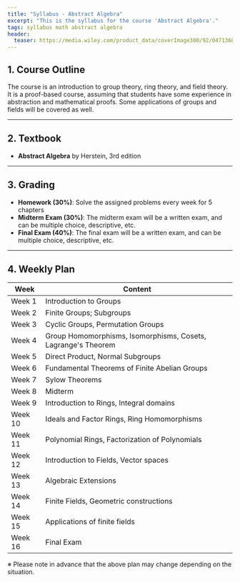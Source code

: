 ```yaml
---
title: "Syllabus - Abstract Algebra"
excerpt: "This is the syllabus for the course 'Abstract Algebra'."
tags: syllabus math abstract algebra
header:
  teaser: https://media.wiley.com/product_data/coverImage300/92/04713687/0471368792.jpg
---
```


## 1. Course Outline
The course is an introduction to group theory, ring theory, and field theory. It is a proof-based course, assuming that students have some experience in abstraction and mathematical proofs. Some applications of groups and fields will be covered as well.

---

## 2. Textbook
- **Abstract Algebra** by Herstein, 3rd edition

---

## 3. Grading
- **Homework (30%)**: Solve the assigned problems every week for 5 chapters
- **Midterm Exam (30%)**: The midterm exam will be a written exam, and can be multiple choice, descriptive, etc.
- **Final Exam (40%)**: The final exam will be a written exam, and can be multiple choice, descriptive, etc.

---

## 4. Weekly Plan

| Week | Content |
|------|------|
| Week 1 | Introduction to Groups |
| Week 2 | Finite Groups; Subgroups |
| Week 3 | Cyclic Groups, Permutation Groups |
| Week 4 | Group Homomorphisms, Isomorphisms, Cosets, Lagrange's Theorem |
| Week 5 | Direct Product, Normal Subgroups |
| Week 6 | Fundamental Theorems of Finite Abelian Groups |
| Week 7 | Sylow Theorems |
| Week 8 | Midterm |
| Week 9 | Introduction to Rings, Integral domains |
| Week 10 | Ideals and Factor Rings, Ring Homomorphisms |
| Week 11 | Polynomial Rings, Factorization of Polynomials |
| Week 12 | Introduction to Fields, Vector spaces |
| Week 13 | Algebraic Extensions |
| Week 14 | Finite Fields, Geometric constructions |
| Week 15 | Applications of finite fields |
| Week 16 | Final Exam |

※ Please note in advance that the above plan may change depending on the situation.